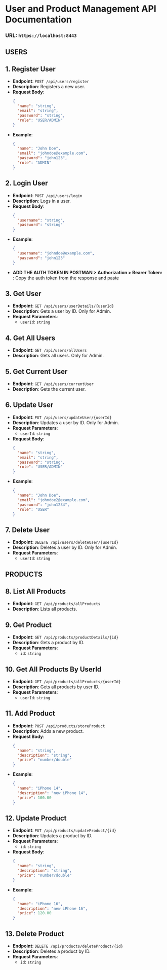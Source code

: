 # User and Product Management API Documentation


### URL: ``https://localhost:8443``
## USERS

## 1. Register User
- **Endpoint**: `POST /api/users/register`
- **Description**: Registers a new user.
- **Request Body**:
  ```json
  {
    "name": "string",
    "email": "string",
    "password": "string",
    "role": "USER/ADMIN"
  }
- **Example**:
  ```json
  {
    "name": "John Doe",
    "email": "johndoe@example.com",
    "password": "john123",
    "role": "ADMIN"
  }

## 2. Login User
- **Endpoint**: `POST /api/users/login`
- **Description**: Logs in a user.
- **Request Body**:
  ```json
  {
    "username": "string",
    "password": "string"
  }
- **Example**:
  ```json
  {
    "username": "johndoe@example.com",
    "password": "john123"
  }
  
- **ADD THE AUTH TOKEN IN POSTMAN > Authorization > Bearer Token:** 
: Copy the auth token from the response and paste

## 3. Get User
- **Endpoint**: `GET /api/users/userDetails/{userId}`
- **Description**: Gets a user by ID. Only for Admin.
- **Request Parameters**:
  - `userId`: `string`

## 4. Get All Users
- **Endpoint**: `GET /api/users/allUsers`
- **Description**: Gets all users. Only for Admin.

## 5. Get Current User
- **Endpoint**: `GET /api/users/currentUser`
- **Description**: Gets the current user.

## 6. Update User
- **Endpoint**: `PUT /api/users/updateUser/{userId}`
- **Description**: Updates a user by ID. Only for Admin.
- **Request Parameters**:
  - `userId`: `string`
- **Request Body**:
  ```json
  {
    "name": "string",
    "email": "string",
    "password": "string",
    "role": "USER/ADMIN"
  }
- **Example**:
  ```json
  {
    "name": "John Doe",
    "email": "johndoe2@example.com",
    "password": "john1234",
    "role": "USER"
  }

## 7. Delete User
- **Endpoint**: `DELETE /api/users/deleteUser/{userId}`
- **Description**: Deletes a user by ID. Only for Admin.
- **Request Parameters**:
  - `userId`: `string`

## PRODUCTS

## 8. List All Products
- **Endpoint**: `GET /api/products/allProducts`
- **Description**: Lists all products.

## 9. Get Product
- **Endpoint**: `GET /api/products/productDetails/{id}`
- **Description**: Gets a product by ID.
- **Request Parameters**:
  - `id`: `string`

## 10. Get All Products By UserId
- **Endpoint**: `GET /api/products/allProducts/{userId}`
- **Description**: Gets all products by user ID.
- **Request Parameters**:
  - `userId`: `string`

## 11. Add Product
- **Endpoint**: `POST /api/products/storeProduct`
- **Description**: Adds a new product.
- **Request Body**:
  ```json
  {
    "name": "string",
    "description": "string",
    "price": "number/double"
  }
- **Example**:
  ```json
  {
    "name": "iPhone 14",
    "description": "new iPhone 14",
    "price": 100.00
  }

## 12. Update Product
- **Endpoint**: `PUT /api/products/updateProduct/{id}`
- **Description**: Updates a product by ID.
- **Request Parameters**:
  - `id`: `string`
- **Request Body**:
  ```json
  {
    "name": "string",
    "description": "string",
    "price": "number/double"
  }
- **Example**:
  ```json
  {
    "name": "iPhone 16",
    "description": "new iPhone 16",
    "price": 120.00
  }

## 13. Delete Product
- **Endpoint**: `DELETE /api/products/deleteProduct/{id}`
- **Description**: Deletes a product by ID.
- **Request Parameters**:
  - `id`: `string`



